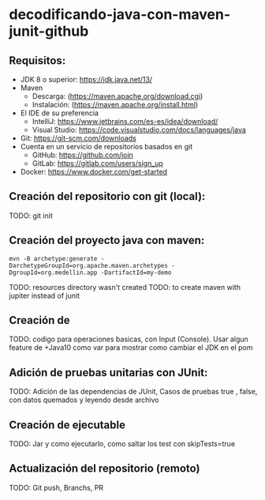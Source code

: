 # decodificando-java-con-maven-junit-github

## Requisitos:

- JDK 8 o superior: https://jdk.java.net/13/
- Maven 
  - Descarga: (https://maven.apache.org/download.cgi)
  - Instalación: (https://maven.apache.org/install.html)
- El IDE de su preferencia 
  - IntelliJ: https://www.jetbrains.com/es-es/idea/download/ 
  - Visual Studio: https://code.visualstudio.com/docs/languages/java
- Git: https://git-scm.com/downloads
- Cuenta en un servicio de repositorios basados en git
  - GitHub: https://github.com/join
  - GitLab: https://gitlab.com/users/sign_up
- Docker: https://www.docker.com/get-started



## Creación del repositorio con git (local):
TODO: git init 

## Creación del proyecto java con maven:
~~~
mvn -B archetype:generate -DarchetypeGroupId=org.apache.maven.archetypes -DgroupId=org.medellin.app -DartifactId=my-demo
~~~

TODO: resources directory wasn't created
TODO: to create maven with jupiter instead of junit
## Creación de 

TODO: codigo para operaciones basicas, con Input  (Console).  Usar algun feature de +Java10 como var para mostrar como cambiar el JDK en el pom



## Adición de pruebas unitarias con JUnit:

TODO: Adición de las dependencias de JUnit, Casos de pruebas true , false, con datos quemados y leyendo desde archivo 


## Creación de ejecutable


TODO: Jar y como ejecutarlo, como saltar los test con skipTests=true


## Actualización del repositorio (remoto)

TODO: Git push, Branchs, PR